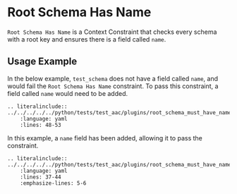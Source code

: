 # Root Schema Has Name
`Root Schema Has Name` is a Context Constraint that checks every schema with a root key and ensures there is a field called `name`.


## Usage Example
In the below example, `test_schema` does not have a field called `name`, and would fail the `Root Schema Has Name` constraint. To pass this constraint, a field called `name` would need to be added.
```{eval-rst}
.. literalinclude:: ../../../../../python/tests/test_aac/plugins/root_schema_must_have_name/test_root_schema_must_have_name.py
    :language: yaml
    :lines: 48-53
```


In this example, a `name` field has been added, allowing it to pass the constraint.
```{eval-rst}
.. literalinclude:: ../../../../../python/tests/test_aac/plugins/root_schema_must_have_name/test_root_schema_must_have_name.py
    :language: yaml
    :lines: 37-44
    :emphasize-lines: 5-6
```
